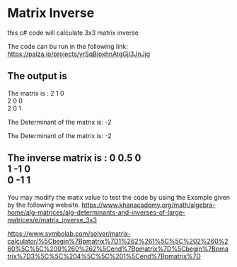 # Matrix Inverse

this c# code will calculate 3x3 matrix inverse

The code can bu run in the following link:
https://paiza.io/projects/yrSqBjoxhnAtgGjj3JnJjg

The output is
-------------------------------------------------
The matrix is :
2  1  0  
2  0  0  
2  0  1  

The Determinant of the matrix is: -2


The Determinant of the matrix is: -2

The inverse matrix is :
0  0.5  0  
1  -1  0  
0  -1  1  
------------------------------------------------


You may modify the matix value to test the code by using the Example given by the following website.
https://www.khanacademy.org/math/algebra-home/alg-matrices/alg-determinants-and-inverses-of-large-matrices/e/matrix_inverse_3x3

https://www.symbolab.com/solver/matrix-calculator/%5Cbegin%7Bpmatrix%7D1%262%261%5C%5C%202%260%260%5C%5C%200%260%262%5Cend%7Bpmatrix%7D%5Cbegin%7Bpmatrix%7D3%5C%5C%204%5C%5C%201%5Cend%7Bpmatrix%7D

